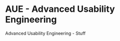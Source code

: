 AUE - Advanced Usability Engineering
====================================

Advanced Usability Engineering - Stuff 
